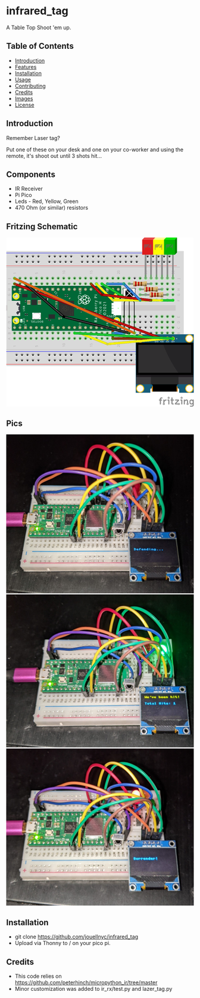 # infrared_tag

A Table Top Shoot 'em up.

## Table of Contents
- [Introduction](#introduction)
- [Features](#features)
- [Installation](#installation)
- [Usage](#usage)
- [Contributing](#contributing)
- [Credits](#credits)
- [Images](#images)
- [License](#license)

## Introduction

Remember Laser tag?  

Put one of these on your desk and one on your co-worker and using the remote, it's shoot out until 3 shots hit...

## Components
- IR Receiver
- Pi Pico
- Leds - Red, Yellow, Green
- 470 Ohm (or similar) resistors


## Fritzing Schematic 
![Fritzing](images/ir_tag_sketch.png)


## Pics
![Action 1](images/LT1.jpg)
![Action 2](images/LT4.jpg)
![Action 3](images/LT2.jpg)


## Installation
- git clone https://github.com/jouellnyc/infrared_tag  
- Upload via Thonny to / on your pico pi.


## Credits
- This code relies on https://github.com/peterhinch/micropython_ir/tree/master
- Minor customization was added to ir_rx/test.py and lazer_tag.py
